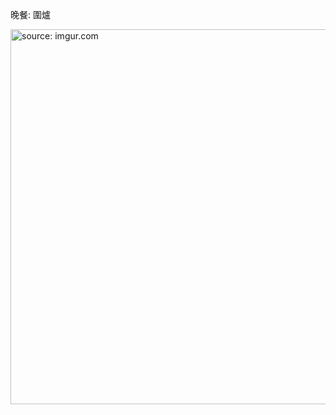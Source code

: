 

晚餐: 圍爐

<a href="https://imgur.com/TgyCoRt"><img src="https://i.imgur.com/TgyCoRt.jpg" title="source: imgur.com" width="600px"/></a>

